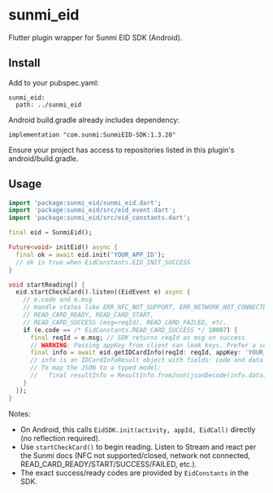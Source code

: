 # sunmi_eid

Flutter plugin wrapper for Sunmi EID SDK (Android).

## Install

Add to your pubspec.yaml:

```
sunmi_eid:
  path: ../sunmi_eid
```

Android build.gradle already includes dependency:
```
implementation "com.sunmi:SunmiEID-SDK:1.3.20"
```
Ensure your project has access to repositories listed in this plugin's android/build.gradle.

## Usage

```dart
import 'package:sunmi_eid/sunmi_eid.dart';
import 'package:sunmi_eid/src/eid_event.dart';
import 'package:sunmi_eid/src/eid_constants.dart';

final eid = SunmiEid();

Future<void> initEid() async {
  final ok = await eid.init('YOUR_APP_ID');
  // ok is true when EidConstants.EID_INIT_SUCCESS
}

void startReading() {
  eid.startCheckCard().listen((EidEvent e) async {
    // e.code and e.msg
    // Handle states like ERR_NFC_NOT_SUPPORT, ERR_NETWORK_NOT_CONNECTED,
    // READ_CARD_READY, READ_CARD_START,
    // READ_CARD_SUCCESS (msg=reqId), READ_CARD_FAILED, etc.
    if (e.code == /* EidConstants.READ_CARD_SUCCESS */ 10007) {
      final reqId = e.msg; // SDK returns reqId as msg on success
      // WARNING: Passing appKey from client can leak keys. Prefer a server-to-server (cloud-to-cloud) flow.
      final info = await eid.getIDCardInfo(reqId: reqId, appKey: 'YOUR_APP_KEY');
      // info is an IDCardInfoResult object with fields: code and data (data is JSON string on success or error message)
      // To map the JSON to a typed model:
      //   final resultInfo = ResultInfo.fromJson(jsonDecode(info.data));
    }
  });
}
```

Notes:
- On Android, this calls `EidSDK.init(activity, appId, EidCall)` directly (no reflection required).
- Use `startCheckCard()` to begin reading. Listen to Stream<EidEvent> and react per the Sunmi docs (NFC not supported/closed, network not connected, READ_CARD_READY/START/SUCCESS/FAILED, etc.).
- The exact success/ready codes are provided by `EidConstants` in the SDK.

